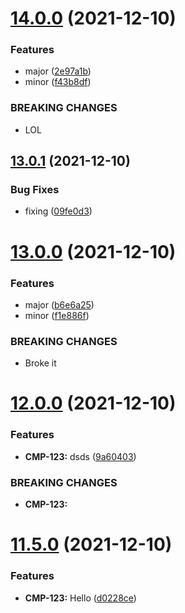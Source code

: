 # [14.0.0](https://github.com/alltidsemester/restrict-branch/compare/v13.0.1...v14.0.0) (2021-12-10)


### Features

* major ([2e97a1b](https://github.com/alltidsemester/restrict-branch/commit/2e97a1be1bcff751f225adfddf03b802370e1244))
* minor ([f43b8df](https://github.com/alltidsemester/restrict-branch/commit/f43b8df5289332091f551b9aa1206417054290ac))


### BREAKING CHANGES

* LOL



## [13.0.1](https://github.com/alltidsemester/restrict-branch/compare/v13.0.0...v13.0.1) (2021-12-10)


### Bug Fixes

* fixing ([09fe0d3](https://github.com/alltidsemester/restrict-branch/commit/09fe0d3c4eb06ff7b9b590cbe41ae30e0c53fea9))



# [13.0.0](https://github.com/alltidsemester/restrict-branch/compare/v12.0.0...v13.0.0) (2021-12-10)


### Features

* major ([b6e6a25](https://github.com/alltidsemester/restrict-branch/commit/b6e6a250250579e4465f92afd7dcd03d7deee55c))
* minor ([f1e886f](https://github.com/alltidsemester/restrict-branch/commit/f1e886f71bc6aeee83c0a111ddefbc185ce6292b))


### BREAKING CHANGES

* Broke it



# [12.0.0](https://github.com/alltidsemester/restrict-branch/compare/v11.5.0...v12.0.0) (2021-12-10)


### Features

* **CMP-123:** dsds ([9a60403](https://github.com/alltidsemester/restrict-branch/commit/9a60403c2581843d265189938790ec3f314ea63e))


### BREAKING CHANGES

* **CMP-123:** 



# [11.5.0](https://github.com/alltidsemester/restrict-branch/compare/v11.4.0...v11.5.0) (2021-12-10)


### Features

* **CMP-123:** Hello ([d0228ce](https://github.com/alltidsemester/restrict-branch/commit/d0228ce3f1acb362191647bc37dba96f9e8cf614))



